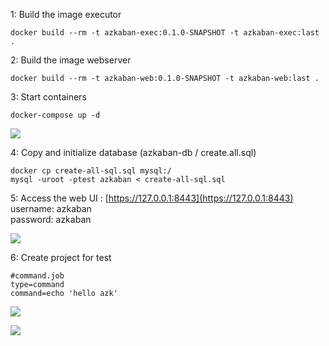 1: Build the image executor

    docker build --rm -t azkaban-exec:0.1.0-SNAPSHOT -t azkaban-exec:last .

2: Build the image webserver

    docker build --rm -t azkaban-web:0.1.0-SNAPSHOT -t azkaban-web:last .

3: Start containers

    docker-compose up -d

![](https://raw.githubusercontent.com/parisgo/docker-azkaban/master/docs/images/Capture00.JPG)

4: Copy and initialize database (azkaban-db / create.all.sql)

    docker cp create-all-sql.sql mysql:/
    mysql -uroot -ptest azkaban < create-all-sql.sql

5: Access the web UI :
[https://127.0.0.1:8443](https://127.0.0.1:8443)  
username: azkaban  
password: azkaban

![](https://raw.githubusercontent.com/parisgo/docker-azkaban/master/docs/images/Capture01.JPG)

6: Create project for test

    #command.job
    type=command
    command=echo 'hello azk'

![](https://raw.githubusercontent.com/parisgo/docker-azkaban/master/docs/images/Capture02.JPG)

![](https://raw.githubusercontent.com/parisgo/docker-azkaban/master/docs/images/Capture03.JPG)